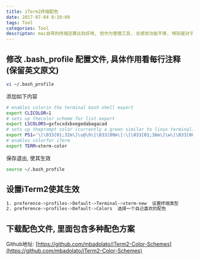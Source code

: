 ```yaml
---
title: iTerm2终端配色
date: 2017-07-04 8:10:09
tags: Tool
categories: Tool 
descripton: mac自带的终端还算比较好用, 但作为管理工具, 总感觉功能不够, 特别是对于需要管理多个远程连接的用户. 而对于普通的新手用户而言, 黑白配色的确很简洁, 但不太利于理解和使用, 所以有必要让我们的终端有一些关键字的色彩显示。我推荐使用iTerm2
---
```

## 修改 .bash_profile 配置文件, 具体作用看每行注释 (保留英文原文)

```bash
vi ~/.bash_profile
```
添加如下内容
```bash
# enables colorin the terminal bash shell export
export CLICOLOR=1
# sets up thecolor scheme for list export
export LSCOLORS=gxfxcxdxbxegedabagacad
# sets up theprompt color (currently a green similar to linux terminal)
export PS1='\[\033[01;32m\]\u@\h\[\033[00m\]:\[\033[01;36m\]\w\[\033[00m\]\$ '
# enables colorfor iTerm
export TERM=xterm-color
```
保存退出, 使其生效
```bash
source ~/.bash_profile
```
## 设置iTerm2使其生效
```bash 
1. preference->profiles->Default->Terminal->xterm-new  设置终端类型
2. preference->profiles->Default->Colors  选择一个自己喜欢的配色
```
## 下载配色文件, 里面包含多种配色方案
Github地址: [https://github.com/mbadolato/iTerm2-Color-Schemes](https://github.com/mbadolato/iTerm2-Color-Schemes)

